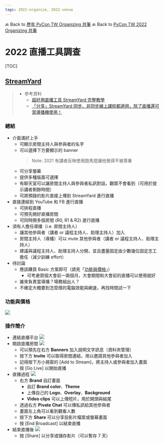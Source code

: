```yaml
---
tags: 2022-organize, 2022-venue
---
```


🔙 Back to [歷年 PyCon TW Organizing 共筆](/ryPr7SFyP/%2FHM5mHCFKQCu7-W5ea8ITcw%3Fview)
🔙 Back to [PyCon TW 2022 Organizing 共筆](/rkk3KQ_VY)

# 2022 直播工具調查

[TOC]

## [StreamYard](https://streamyard.com/)

> - 參考資料
>     - [超好用直播工具 StreamYard 完整教學](https://youtu.be/k_OqG8F3Hu4)
>     - [「分享」StreamYard 同步、非同步線上課程都適用，除了直播還可當導播機使用！](https://sunghsi-teach.blogspot.com/2021/07/streamyard-youtube.html)

### 總結

- 介面滿好上手
    - 可顯示房間主持人與參與者的名字
    - 可以選擇下方要顯示的 banner
        > Note: 2021 有講者反映使用跑馬燈讓他覺得不被尊重
    - 可分享螢幕
    - 提供多種版面可選擇
    - 有聊天室可以讓房間主持人與參與者私訊對話，觀眾不會看到（可用於提示講者剩餘時間）
    - 可將預錄的影片直接上傳到 StreamYard 進行直播
- 直接連結到 YouTube 和 FB 進行直播
    - 可排程直播
    - 可預先開好直播房間
    - 可同時開多個房間 (R0, R1 & R2) 進行直播
- 須有人擔任導播（i.e. 房間主持人）
    - 讓其他參與者（講者 or 議程主持人、助理主持人）加入
    - 房間主持人（導播）可以 mute 其他參與者（講者 or 議程主持人、助理主持人）
    - 建議與議程主持人、助理主持人分開，並且盡量固定由少數幾位固定志工擔任（減少訓練 effort）
- 待討論
    - 應該購買 Basic 方案即可（請見「[功能與價格](#功能與價格)」）
        - 可考慮買個大會前一兩個月，大會期間和大會前的直播可以使用就好
    - 誰來負責當導播？場務組出人？
    - 不確定大概要到怎麼樣的電腦效能與網速，再找時間試一下

### 功能與價格

![](https://i.imgur.com/KHHmVhV.png)


### 操作簡介

- 連結直播平台
    ![](https://i.imgur.com/QtEO0PJ.png)
- 開啟直播房間
    ![](https://i.imgur.com/d3uIWrn.jpg)
    - 可以預先在右方 **Banners** 加入說明文字訊息（資料夾管理）
    - 按下方 **Invite** 可以取得房間連結，用以邀請其他參與者加入
    - 記得按下方小視窗的 [Add to Stream]，將主持人或參與者加入畫面
    - 按 [Go Live] 以開始直播
- 直播過程
    ![](https://i.imgur.com/WZ6vBWa.png)
    - 右方 **Brand** 自訂畫面
        - 自訂 **Brand color**、**Theme**
        - 上傳自己的 **Logo**、**Overlay**、**Background**
        - **Video clips** 可以上傳短片，用於開頭與結尾
    - 透過右方 **Pivate Chat** 可以傳私訊給其他參與者
    - 畫面左上角可以看到觀看人數
    - 按下方 **Share** 可以分享投影片檔案或螢幕畫面
    - 按 [End Broadcast] 以結束直播
- 結束直播後
    ![](https://i.imgur.com/aYLs3L7.png)
    - 按 [Share] 以分享或儲存影片（可以暫存 7 天）
